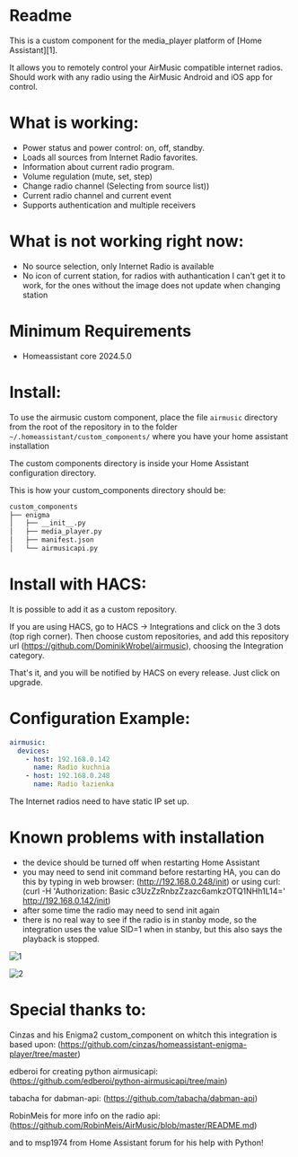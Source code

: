 # Readme

This is a custom component for the media_player platform of [Home Assistant][1].

It allows you to remotely control your AirMusic compatible internet radios. Should work with any radio using the AirMusic Android and iOS app for control.

# What is working:
  - Power status and power control: on, off, standby. 
  - Loads all sources from Internet Radio favorites. 
  - Information about current radio program.
  - Volume regulation (mute, set, step)
  - Change radio channel (Selecting from source list))
  - Current radio channel and current event
  - Supports authentication and multiple receivers

# What is not working right now:
  - No source selection, only Internet Radio is available
  - No icon of current station, for radios with authantication I can't get it to work, for the ones without the image does not update when changing station

# Minimum Requirements
  - Homeassistant core 2024.5.0

# Install:
To use the airmusic custom component, place the file `airmusic` directory from the root of
the repository in to the folder `~/.homeassistant/custom_components/` where
you have your home assistant installation

The custom components directory is inside your Home Assistant configuration directory.

This is how your custom_components directory should be:
```bash
custom_components
├── enigma
│   ├── __init__.py
│   ├── media_player.py
│   ├── manifest.json
│   └── airmusicapi.py
```
# Install with HACS:
It is possible to add it as a custom repository.

If you are using HACS, go to HACS -> Integrations and click on the 3 dots (top righ corner).
Then choose custom repositories, and add this repository url (https://github.com/DominikWrobel/airmusic), choosing the Integration category.

That's it, and you will be notified by HACS on every release.
Just click on upgrade.

# Configuration Example:

```yaml 
airmusic:
  devices:
    - host: 192.168.0.142
      name: Radio kuchnia
    - host: 192.168.0.248
      name: Radio łazienka
```

The Internet radios need to have static IP set up.

# Known problems with installation

  - the device should be turned off when restarting Home Assistant
  - you may need to send init command before restarting HA, you can do this by typing in web browser: (http://192.168.0.248/init) or using curl: (curl -H 'Authorization: Basic c3UzZzRnbzZzazc6amkzOTQ1NHh1L14=' http://192.168.0.142/init)
  - after some time the radio may need to send init again
  - there is no real way to see if the radio is in stanby mode, so the integration uses the value SID=1 when in stanby, but this also says the playback is stopped.

![1](https://github.com/DominikWrobel/airmusic/assets/89667597/28fb6ac6-ef21-4552-a183-397a5ac08825)

![2](https://github.com/DominikWrobel/airmusic/assets/89667597/a22cdfd1-31da-4774-9fd4-916758d5e019)

# Special thanks to:

Cinzas and his Enigma2 custom_component on whitch this integration is based upon: (https://github.com/cinzas/homeassistant-enigma-player/tree/master)

edberoi for creating python airmusicapi: (https://github.com/edberoi/python-airmusicapi/tree/main)

tabacha for dabman-api: (https://github.com/tabacha/dabman-api) 

RobinMeis for more info on the radio api: (https://github.com/RobinMeis/AirMusic/blob/master/README.md)

and to msp1974 from Home Assistant forum for his help with Python!
